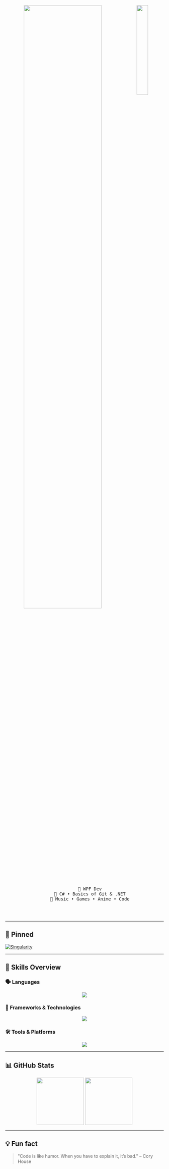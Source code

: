 <div align="center"> 
  <img src="https://sun9-66.userapi.com/impg/lVtYqLXjSK7QlVkUIqbk4ICXspPikMQDjsNsyg/d9YO2WOeLYE.jpg?size=400x600&quality=95&sign=95488702e8fbaf62fe4bb2b1a370e725&type=album" width="27%" align="right" style="border-radius: 0px;" />
  <img src="https://readme-typing-svg.demolab.com?font=Roboto+Slab&pause=1000&color=c5e3ae&center=true&random=false&width=435&lines=.NET+Developer" width="70%" />
  
  <br><br>

  <pre>
    💼 WPF Dev
    📖 C# • Basics of Git & .NET
    🐾 Music • Games • Anime • Code
</pre>

</pre>

<br><br>

</div>

---

## 📌 Pinned

[![Singularity](https://github-readme-stats.vercel.app/api/pin/?username=princekylian01&repo=Singularity&theme=material-palenight)](https://github.com/princekylian01/Singularity)

---

## 🧠 Skills Overview

### 🗣️ Languages

<p align="center">
  <img src="https://skillicons.dev/icons?i=cs,html,css" />
</p>

### 🧩 Frameworks & Technologies

<p align="center">
  <img src="https://skillicons.dev/icons?i=dotnet" />
</p>

### 🛠️ Tools & Platforms

<p align="center">
  <img src="https://skillicons.dev/icons?i=git,github,vscode,visualstudio,mongodb" />
</p>

---

## 📊 GitHub Stats

<p align="center">
  <img height="150em" src="https://github-readme-stats.vercel.app/api?username=princekylian01&show_icons=true&theme=graywhite&hide_border=true" />
  <img height="150em" src="https://github-readme-stats.vercel.app/api/top-langs/?username=princekylian01&layout=compact&theme=graywhite&hide_border=true" />
</p>

---

## 💡 Fun fact

> "Code is like humor. When you have to explain it, it’s bad." – Cory House
